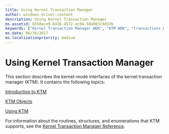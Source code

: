 ```yaml
---
title: Using Kernel Transaction Manager
author: windows-driver-content
description: Using Kernel Transaction Manager
ms.assetid: b558ace9-b416-4572-ac94-58a083c9d33b
keywords: ["Kernel Transaction Manager WDK", "KTM WDK", "transactions WDK KTM"]
ms.date: 06/16/2017
ms.localizationpriority: medium
---
```


# Using Kernel Transaction Manager





This section describes the kernel-mode interfaces of the kernel transaction manager (KTM). It contains the following topics:

[Introduction to KTM](introduction-to-ktm.md)

[KTM Objects](ktm-objects.md)

[Using KTM](using-ktm.md)

For information about the routines, structures, and enumerations that KTM supports, see the [Kernel Transaction Manager Reference](https://msdn.microsoft.com/library/windows/hardware/ff553232).

 

 





